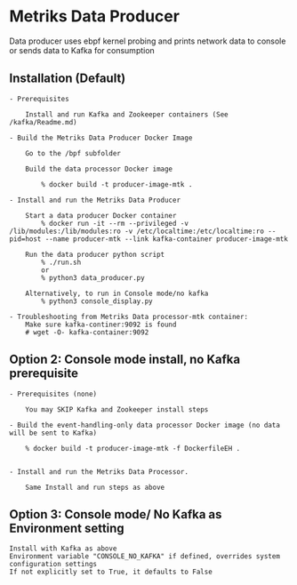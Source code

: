 # Metriks Data Producer

Data producer uses ebpf kernel probing and prints network data to console or sends data to Kafka for consumption
 
## Installation (Default)

    - Prerequisites 
    
        Install and run Kafka and Zookeeper containers (See /kafka/Readme.md)

    - Build the Metriks Data Producer Docker Image
        
        Go to the /bpf subfolder

        Build the data processor Docker image

            % docker build -t producer-image-mtk .

    - Install and run the Metriks Data Producer

        Start a data producer Docker container
            % docker run -it --rm --privileged -v /lib/modules:/lib/modules:ro -v /etc/localtime:/etc/localtime:ro --pid=host --name producer-mtk --link kafka-container producer-image-mtk 

        Run the data producer python script
            % ./run.sh
            or 
            % python3 data_producer.py

        Alternatively, to run in Console mode/no kafka
            % python3 console_display.py    

    - Troubleshooting from Metriks Data processor-mtk container:
        Make sure kafka-continer:9092 is found 
        # wget -O- kafka-container:9092

## Option 2: Console mode install, no Kafka prerequisite

    - Prerequisites (none)

        You may SKIP Kafka and Zookeeper install steps

    - Build the event-handling-only data processor Docker image (no data will be sent to Kafka)

        % docker build -t producer-image-mtk -f DockerfileEH .


    - Install and run the Metriks Data Processor.

        Same Install and run steps as above 

## Option 3: Console mode/ No Kafka as Environment setting 
    
    Install with Kafka as above
    Environment variable "CONSOLE_NO_KAFKA" if defined, overrides system configuration settings
    If not explicitly set to True, it defaults to False
      

        

            
              